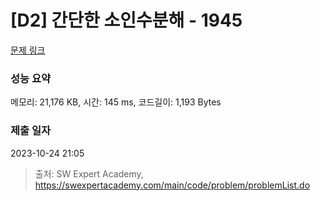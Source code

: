 # [D2] 간단한 소인수분해 - 1945 

[문제 링크](https://swexpertacademy.com/main/code/problem/problemDetail.do?contestProbId=AV5Pl0Q6ANQDFAUq) 

### 성능 요약

메모리: 21,176 KB, 시간: 145 ms, 코드길이: 1,193 Bytes

### 제출 일자

2023-10-24 21:05



> 출처: SW Expert Academy, https://swexpertacademy.com/main/code/problem/problemList.do